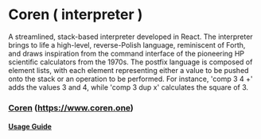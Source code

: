 # Coren ( interpreter )
A streamlined, stack-based interpreter developed in React. The interpreter brings to life a high-level, reverse-Polish language, reminiscent of Forth, and draws inspiration from the command interface of the pioneering HP scientific calculators from the 1970s. The postfix language is composed of element lists, with each element representing either a value to be pushed onto the stack or an operation to be performed. For instance, 'comp 3 4 +' adds the values 3 and 4, while 'comp 3 dup x' calculates the square of 3.

### [Coren](https://www.coren.one) (https://www.coren.one)

#### [Usage Guide](https://github.com/usefulmove/coren/blob/main/USAGE.md)
